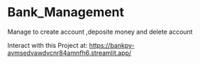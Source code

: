 # Bank_Management
Manage to create account ,deposite money and delete account

Interact with this Project at: https://bankpy-avmsedvawdvcnr84amnfh6.streamlit.app/

